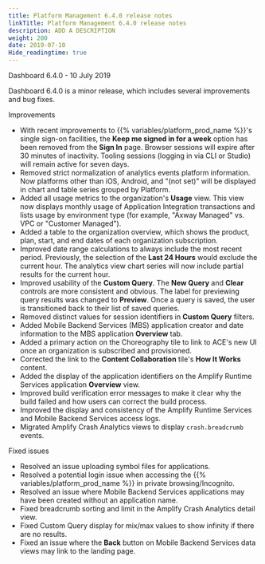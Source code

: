 ```yaml
---
title: Platform Management 6.4.0 release notes
linkTitle: Platform Management 6.4.0 release notes
description: ADD A DESCRIPTION
weight: 200
date: 2019-07-10
Hide_readingtime: true
---
```


Dashboard 6.4.0 - 10 July 2019

Dashboard 6.4.0 is a minor release, which includes several improvements and bug fixes.

Improvements

* With recent improvements to {{% variables/platform_prod_name %}}'s single sign-on facilities, the **Keep me signed in for a week** option has been removed from the **Sign In** page. Browser sessions will expire after 30 minutes of inactivity. Tooling sessions (logging in via CLI or Studio) will remain active for seven days.
* Removed strict normalization of analytics events platform information. Now platforms other than iOS, Android, and "(not set)" will be displayed in chart and table series grouped by Platform.
* Added all usage metrics to the organization's **Usage** view. This view now displays monthly usage of Application Integration transactions and lists usage by environment type (for example, "Axway Managed" vs. VPC or "Customer Managed").
* Added a table to the organization overview, which shows the product, plan, start, and end dates of each organization subscription.
* Improved date range calculations to always include the most recent period. Previously, the selection of the **Last 24 Hours** would exclude the current hour. The analytics view chart series will now include partial results for the current hour.
* Improved usability of the **Custom Query**. The **New Query** and **Clear** controls are more consistent and obvious. The label for previewing query results was changed to **Preview**. Once a query is saved, the user is transitioned back to their list of saved queries.
* Removed distinct values for session identifiers in **Custom Query** filters.
* Added Mobile Backend Services (MBS) application creator and date information to the MBS application **Overview** tab.
* Added a primary action on the Choreography tile to link to ACE's new UI once an organization is subscribed and provisioned.
* Corrected the link to the **Content Collaboration** tile's **How It Works** content.
* Added the display of the application identifiers on the Amplify Runtime Services application **Overview** view.
* Improved build verification error messages to make it clear why the build failed and how users can correct the build process.
* Improved the display and consistency of the Amplify Runtime Services and Mobile Backend Services access logs.
* Migrated Amplify Crash Analytics views to display `crash.breadcrumb` events.

Fixed issues

* Resolved an issue uploading symbol files for applications.
* Resolved a potential login issue when accessing the {{% variables/platform_prod_name %}} in private browsing/Incognito.
* Resolved an issue where Mobile Backend Services applications may have been created without an application name.
* Fixed breadcrumb sorting and limit in the Amplify Crash Analytics detail view.
* Fixed Custom Query display for mix/max values to show infinity if there are no results.
* Fixed an issue where the **Back** button on Mobile Backend Services data views may link to the landing page.
